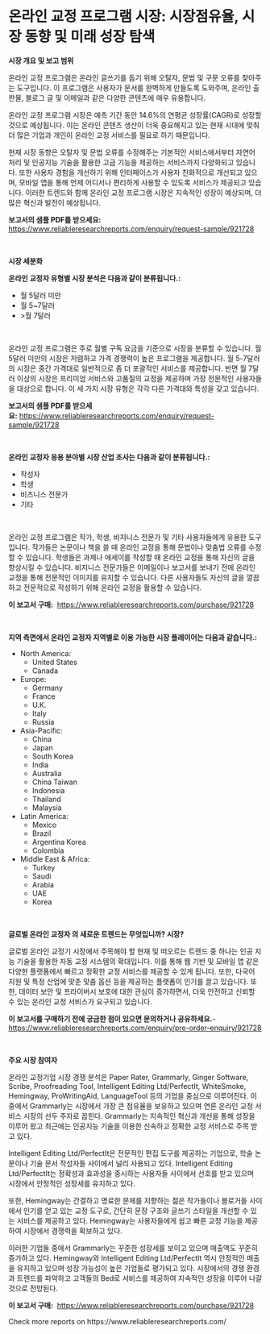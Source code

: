 <p><h1>온라인 교정 프로그램 시장: 시장점유율, 시장 동향 및 미래 성장 탐색</h1></p><p><strong>시장 개요 및 보고 범위</strong></p>
<p><p>온라인 교정 프로그램은 온라인 글쓰기를 돕기 위해 오탈자, 문법 및 구문 오류를 찾아주는 도구입니다. 이 프로그램은 사용자가 문서를 완벽하게 만들도록 도와주며, 온라인 출판물, 블로그 글 및 이메일과 같은 다양한 콘텐츠에 매우 유용합니다.</p><p>온라인 교정 프로그램 시장은 예측 기간 동안 14.6%의 연평균 성장률(CAGR)로 성장할 것으로 예상됩니다. 이는 온라인 콘텐츠 생산이 더욱 중요해지고 있는 현재 시대에 맞춰 더 많은 기업과 개인이 온라인 교정 서비스를 필요로 하기 때문입니다.</p><p>현재 시장 동향은 오탈자 및 문법 오류를 수정해주는 기본적인 서비스에서부터 자연어 처리 및 인공지능 기술을 활용한 고급 기능을 제공하는 서비스까지 다양화되고 있습니다. 또한 사용자 경험을 개선하기 위해 인터페이스가 사용자 친화적으로 개선되고 있으며, 모바일 앱을 통해 언제 어디서나 편리하게 사용할 수 있도록 서비스가 제공되고 있습니다. 이러한 트렌드와 함께 온라인 교정 프로그램 시장은 지속적인 성장이 예상되며, 더 많은 혁신과 발전이 예상됩니다.</p></p>
<p><strong>보고서의 샘플 PDF를 받으세요:</strong> <a href="https://www.reliableresearchreports.com/enquiry/request-sample/921728">https://www.reliableresearchreports.com/enquiry/request-sample/921728</a></p>
<p>&nbsp;</p>
<p><strong>시장 세분화</strong></p>
<p><strong>온라인 교정자 유형별 시장 분석은 다음과 같이 분류됩니다.:</strong></p>
<p><ul><li>월 5달러 미만</li><li>월 5~7달러</li><li>>월 7달러</li></ul></p>
<p>&nbsp;</p>
<p><p>온라인 교정 프로그램은 주로 월별 구독 요금을 기준으로 시장을 분류할 수 있습니다. 월 5달러 미만의 시장은 저렴하고 가격 경쟁력이 높은 프로그램을 제공합니다. 월 5-7달러의 시장은 중간 가격대로 일반적으로 좀 더 포괄적인 서비스를 제공합니다. 반면 월 7달러 이상의 시장은 프리미엄 서비스와 고품질의 교정을 제공하며 가장 전문적인 사용자들을 대상으로 합니다. 이 세 가지 시장 유형은 각각 다른 가격대와 특성을 갖고 있습니다.</p></p>
<p><strong>보고서의 샘플 PDF를 받으세요:</strong>&nbsp;<a href="https://www.reliableresearchreports.com/enquiry/request-sample/921728">https://www.reliableresearchreports.com/enquiry/request-sample/921728</a></p>
<p>&nbsp;</p>
<p><strong> 온라인 교정자 응용 분야별 시장 산업 조사는 다음과 같이 분류됩니다.:</strong></p>
<p><ul><li>작성자</li><li>학생</li><li>비즈니스 전문가</li><li>기타</li></ul></p>
<p>&nbsp;</p>
<p><p>온라인 교정 프로그램은 작가, 학생, 비지니스 전문가 및 기타 사용자들에게 유용한 도구입니다. 작가들은 논문이나 책을 쓸 때 온라인 교정을 통해 문법이나 맞춤법 오류를 수정할 수 있습니다. 학생들은 과제나 에세이를 작성할 때 온라인 교정을 통해 자신의 글을 향상시킬 수 있습니다. 비지니스 전문가들은 이메일이나 보고서를 보내기 전에 온라인 교정을 통해 전문적인 이미지를 유지할 수 있습니다. 다른 사용자들도 자신의 글을 깔끔하고 전문적으로 작성하기 위해 온라인 교정을 활용할 수 있습니다.</p></p>
<p><strong>이 보고서 구매:</strong>&nbsp; <a href="https://www.reliableresearchreports.com/purchase/921728">https://www.reliableresearchreports.com/purchase/921728</a></p>
<p>&nbsp;</p>
<p><strong>지역 측면에서 온라인 교정자 지역별로 이용 가능한 시장 플레이어는 다음과 같습니다.:</strong></p>
<p><ul>
    <li>
        North America:
        <ul>
            <li>United States</li>
            <li>Canada</li>
        </ul>
    </li>
    <li>
        Europe:
        <ul>
            <li>Germany</li>
            <li>France</li>
            <li>U.K.</li>
            <li>Italy</li>
            <li>Russia</li>
        </ul>
    </li>
    <li>
        Asia-Pacific:
        <ul>
            <li>China</li>
            <li>Japan</li>
            <li>South Korea</li>
            <li>India</li>
            <li>Australia</li>
            <li>China Taiwan</li>
            <li>Indonesia</li>
            <li>Thailand</li>
            <li>Malaysia</li>
        </ul>
    </li>
    <li>
        Latin America:
        <ul>
            <li>Mexico</li>
            <li>Brazil</li>
            <li>Argentina Korea</li>
            <li>Colombia</li>
        </ul>
    </li>
    <li>
        Middle East & Africa:
        <ul>
            <li>Turkey</li>
            <li>Saudi</li>
            <li>Arabia</li>
            <li>UAE</li>
            <li>Korea</li>
        </ul>
    </li>
    </ul></p>
<p>&nbsp;</p>
<p><strong>글로벌 온라인 교정자 의 새로운 트렌드는 무엇입니까? 시장?</strong></p>
<p><p>글로벌 온라인 교정기 시장에서 주목해야 할 현재 및 떠오르는 트렌드 중 하나는 인공 지능 기술을 활용한 자동 교정 시스템의 확대입니다. 이를 통해 웹 기반 및 모바일 앱 같은 다양한 플랫폼에서 빠르고 정확한 교정 서비스를 제공할 수 있게 됩니다. 또한, 다국어 지원 및 특정 산업에 맞춘 맞춤 옵션 등을 제공하는 플랫폼이 인기를 끌고 있습니다. 또한, 데이터 보안 및 프라이버시 보호에 대한 관심이 증가하면서, 더욱 안전하고 신뢰할 수 있는 온라인 교정 서비스가 요구되고 있습니다.</p></p>
<p><strong>이 보고서를 구매하기 전에 궁금한 점이 있으면 문의하거나 공유하세요.</strong>- <a href="https://www.reliableresearchreports.com/enquiry/pre-order-enquiry/921728">https://www.reliableresearchreports.com/enquiry/pre-order-enquiry/921728</a></p>
<p>&nbsp;</p>
<p><strong>주요 시장 참여자</strong></p>
<p><p>온라인 교정기업 시장 경쟁 분석은 Paper Rater, Grammarly, Ginger Software, Scribe, Proofreading Tool, Intelligent Editing Ltd/PerfectIt, WhiteSmoke, Hemingway, ProWritingAid, LanguageTool 등의 기업을 중심으로 이루어진다. 이 중에서 Grammarly는 시장에서 가장 큰 점유율을 보유하고 있으며 연론 온라인 교정 서비스 시장의 선두 주자로 꼽힌다. Grammarly는 지속적인 혁신과 개선을 통해 성장을 이루어 왔고 최근에는 인공지능 기술을 이용한 신속하고 정확한 교정 서비스로 주목 받고 있다. </p><p>Intelligent Editing Ltd/PerfectIt은 전문적인 편집 도구를 제공하는 기업으로, 학술 논문이나 기술 문서 작성자들 사이에서 널리 사용되고 있다. Intelligent Editing Ltd/PerfectIt는 정확성과 효과성을 중시하는 사용자들 사이에서 선호를 받고 있으며 시장에서 안정적인 성장세를 유지하고 있다. </p><p>또한, Hemingway는 간결하고 명료한 문체를 지향하는 젊은 작가들이나 블로거들 사이에서 인기를 얻고 있는 교정 도구로, 간단히 문장 구조와 글쓰기 스타일을 개선할 수 있는 서비스를 제공하고 있다. Hemingway는 사용자들에게 쉽고 빠른 교정 기능을 제공하여 시장에서 경쟁력을 확보하고 있다.</p><p>이러한 기업들 중에서 Grammarly는 꾸준한 성장세를 보이고 있으며 매출액도 꾸준히 증가하고 있다. Hemingway와 Intelligent Editing Ltd/PerfectIt 역시 안정적인 매출을 유지하고 있으며 성장 가능성이 높은 기업들로 평가되고 있다. 시장에서의 경쟁 환경과 트렌드를 파악하고 고객들의 Bed로 서비스를 제공하여 지속적인 성장을 이루어 나갈 것으로 전망된다.</p></p>
<p><strong>이 보고서 구매:</strong>&nbsp;&nbsp;<a href="https://www.reliableresearchreports.com/purchase/921728">https://www.reliableresearchreports.com/purchase/921728</a></p>
<p>Check more reports on https://www.reliableresearchreports.com/</p>
